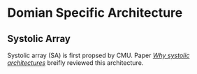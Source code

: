 # Domian Specific Architecture
## Systolic Array
Systolic array (SA) is first propsed by CMU. Paper [*Why systolic architectures*](https://www.eecs.harvard.edu/~htk/publication/1982-kung-why-systolic-architecture.pdf) breifly reviewed this architecture. 